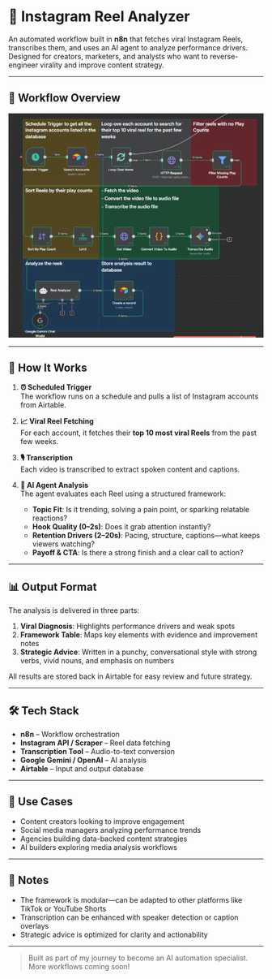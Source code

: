 
# 🎥 Instagram Reel Analyzer

An automated workflow built in **n8n** that fetches viral Instagram Reels, transcribes them, and uses an AI agent to analyze performance drivers. Designed for creators, marketers, and analysts who want to reverse-engineer virality and improve content strategy.

---

## 📸 Workflow Overview  
<!-- Add your image below this line -->
<img src="../Assets/ig_reel_analyzer.png?raw=true" alt="Instagram Reel Analyzer Screenshot" width="1000"/>


---

## 🔄 How It Works

1. **⏰ Scheduled Trigger**  
   The workflow runs on a schedule and pulls a list of Instagram accounts from Airtable.

2. **📈 Viral Reel Fetching**  
   For each account, it fetches their **top 10 most viral Reels** from the past few weeks.

3. **🎙️ Transcription**  
   Each video is transcribed to extract spoken content and captions.

4. **🧠 AI Agent Analysis**  
   The agent evaluates each Reel using a structured framework:
   - **Topic Fit**: Is it trending, solving a pain point, or sparking relatable reactions?  
   - **Hook Quality (0–2s)**: Does it grab attention instantly?  
   - **Retention Drivers (2–20s)**: Pacing, structure, captions—what keeps viewers watching?  
   - **Payoff & CTA**: Is there a strong finish and a clear call to action?

---

## 📊 Output Format

The analysis is delivered in three parts:
1. **Viral Diagnosis**: Highlights performance drivers and weak spots  
2. **Framework Table**: Maps key elements with evidence and improvement notes  
3. **Strategic Advice**: Written in a punchy, conversational style with strong verbs, vivid nouns, and emphasis on numbers

All results are stored back in Airtable for easy review and future strategy.

---

## 🛠️ Tech Stack

- **n8n** – Workflow orchestration  
- **Instagram API / Scraper** – Reel data fetching  
- **Transcription Tool** – Audio-to-text conversion  
- **Google Gemini / OpenAI** – AI analysis  
- **Airtable** – Input and output database

---

## 🎯 Use Cases

- Content creators looking to improve engagement  
- Social media managers analyzing performance trends  
- Agencies building data-backed content strategies  
- AI builders exploring media analysis workflows

---

## 📌 Notes

- The framework is modular—can be adapted to other platforms like TikTok or YouTube Shorts  
- Transcription can be enhanced with speaker detection or caption overlays  
- Strategic advice is optimized for clarity and actionability

---

> Built as part of my journey to become an AI automation specialist.  
> More workflows coming soon!

